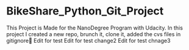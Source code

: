 # BikeShare_Python_Git_Project
 This Project is Made for the NanoDegree Program with Udacity. In this project I created a new repo, brunch it, clone it, added the cvs files in gitignore
 ِEdit for test
 Edit for test change2
 Edit for test chnage3
